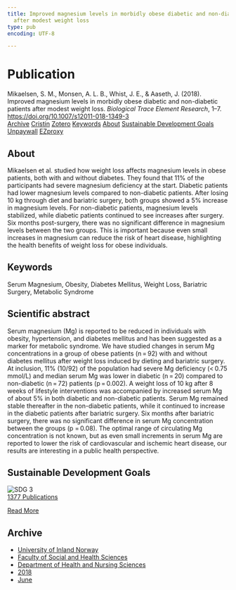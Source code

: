 ```yaml
---
title: Improved magnesium levels in morbidly obese diabetic and non-diabetic patients
  after modest weight loss
type: pub
encoding: UTF-8

---
```

<h1>Publication</h1>
<article id="csl-bib-container-AAT3M9UI" class="csl-bib-container">
  <div class="csl-bib-body"> <div class="csl-entry">Mikaelsen, S. M., Monsen, A. L. B., Whist, J. E., &#38; Aaseth, J. (2018). Improved magnesium levels in morbidly obese diabetic and non-diabetic patients after modest weight loss. <i>Biological Trace Element Research</i>, 1–7. <a href="https://doi.org/10.1007/s12011-018-1349-3">https://doi.org/10.1007/s12011-018-1349-3</a></div> </div>
  <div class="csl-bib-buttons">
    <a href="#taxonomy-article-AAT3M9UI" alt="archive" class="csl-bib-button">Archive</a>
    <a href="https://app.cristin.no/results/show.jsf?id=1590158" alt="Cristin" class="csl-bib-button">Cristin</a>
    <a href="http://zotero.org/groups/5881554/items/AAT3M9UI" alt="Zotero" class="csl-bib-button">Zotero</a>
    <a href="#keywords-article-AAT3M9UI" alt="keywords" class="csl-bib-button">Keywords</a>
    <a href="#about-article-AAT3M9UI" alt="about_pub" class="csl-bib-button">About</a>
    <a href="#sdg-article-AAT3M9UI" alt="sdg" class="csl-bib-button">Sustainable Development Goals</a>
    <a href="https://doi.org/10.1007/s12011-018-1349-3" alt="Unpaywall" class="csl-bib-button">Unpaywall</a>
    <a href="https://doi.org/10.1007/s12011-018-1349-3" alt="EZproxy" class="csl-bib-button">EZproxy</a>
  </div>
  <div id="csl-bib-meta-container-AAT3M9UI"></div>
</article>
<div id="csl-bib-meta-AAT3M9UI" class="csl-bib-meta">
  <article id="about-article-AAT3M9UI" class="about_pub-article">
    <h1>About</h1>
    Mikaelsen et al. studied how weight loss affects magnesium levels in obese patients, both with and without diabetes. They found that 11% of the participants had severe magnesium deficiency at the start. Diabetic patients had lower magnesium levels compared to non-diabetic patients. After losing 10 kg through diet and bariatric surgery, both groups showed a 5% increase in magnesium levels. For non-diabetic patients, magnesium levels stabilized, while diabetic patients continued to see increases after surgery. Six months post-surgery, there was no significant difference in magnesium levels between the two groups. This is important because even small increases in magnesium can reduce the risk of heart disease, highlighting the health benefits of weight loss for obese individuals.
  </article>
  <article id="keywords-article-AAT3M9UI" class="keywords-article">
    <h1>Keywords</h1>
    Serum Magnesium, Obesity, Diabetes Mellitus, Weight Loss, Bariatric Surgery, Metabolic Syndrome
  </article>
  <article id="abstract-article-AAT3M9UI" class="abstract-article">
    <h1>Scientific abstract</h1>
    Serum magnesium (Mg) is reported to be reduced in individuals with obesity, hypertension, and diabetes mellitus and has been suggested as a marker for metabolic syndrome. We have studied changes in serum Mg concentrations in a group of obese patients (n = 92) with and without diabetes mellitus after weight loss induced by dieting and bariatric surgery. At inclusion, 11% (10/92) of the population had severe Mg deficiency (< 0.75 mmol/L) and median serum Mg was lower in diabetic (n = 20) compared to non-diabetic (n = 72) patients (p = 0.002). A weight loss of 10 kg after 8 weeks of lifestyle interventions was accompanied by increased serum Mg of about 5% in both diabetic and non-diabetic patients. Serum Mg remained stable thereafter in the non-diabetic patients, while it continued to increase in the diabetic patients after bariatric surgery. Six months after bariatric surgery, there was no significant difference in serum Mg concentration between the groups (p = 0.08). The optimal range of circulating Mg concentration is not known, but as even small increments in serum Mg are reported to lower the risk of cardiovascular and ischemic heart disease, our results are interesting in a public health perspective.
  </article>
  <article id="sdg-article-AAT3M9UI" class="sdg-article">
    <h1>Sustainable Development Goals</h1>
    <div class="sdg-container"><div id="sdg3" class="sdg">
        <img src="{{< params subfolder >}}images/sdg/sdg03_en.png" class="image" alt="SDG 3">
        <div class="sdg-overlay">
          <a href="{{< params subfolder >}}en/archive/?sdg=3#archive" class="sdg-publication-count"><span>1377</span> Publications</a>
          <p><a href="https://sdgs.un.org/goals/goal3" class="sdg-read-more">Read More</a></p>
        </div>
      </div></div>
  </article>
  <article id="taxonomy-article-AAT3M9UI" class="taxonomy-article">
    <h1>Archive</h1>
    <ul>
      <li><a href="{{< params subfolder >}}en/archive/?key=3DCRN523">University of Inland Norway</a></li>
      <li><a href="{{< params subfolder >}}en/archive/?key=IDKFS3MX">Faculty of Social and Health Sciences</a></li>
      <li><a href="{{< params subfolder >}}en/archive/?key=GTV4ECMZ">Department of Health and Nursing Sciences</a></li>
      <li><a href="{{< params subfolder >}}en/archive/?key=676HMQBA">2018</a></li>
      <li><a href="{{< params subfolder >}}en/archive/?key=76T7GKV6">June</a></li>
    </ul>
  </article>
</div>
